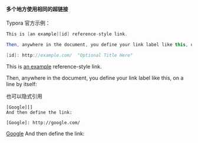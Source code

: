 



#### 多个地方使用相同的超链接

Typora 官方示例：

```java
This is [an example][id] reference-style link.

Then, anywhere in the document, you define your link label like this, on a line by itself:

[id]: http://example.com/  "Optional Title Here"
```

This is [an example][id] reference-style link.

Then, anywhere in the document, you define your link label like this, on a line by itself:

[id]: http://example.com/  "Optional Title Here"



也可以隐式引用

```
[Google][]
And then define the link:

[Google]: http://google.com/
```

[Google][]
And then define the link:

[Google]: http://google.com/